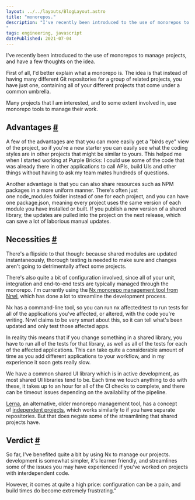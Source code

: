 ```yaml
---
layout: ../../layouts/BlogLayout.astro
title: "monorepos."
description: "I've recently been introduced to the use of monorepos to manage projects and have a few thoughts on the idea.
"
tags: engineering, javascript
datePublished: 2021-07-04
---
```

I've recently been introduced to the use of monorepos to manage projects, and have a few thoughts on the idea.

First of all, I'd better explain what a monorepo is. The idea is that instead of having many different Git repositories for a group of related projects, you have just one, containing all of your different projects that come under a common umbrella.

Many projects that I am interested, and to some extent involved in, use monorepo tools to manage their work.

## Advantages [#](https://deliciousreverie.co.uk/posts/monorepos/#advantages)

A few of the advantages are that you can more easily get a "birds eye" view of the project, so if you're a new starter you can easily see what the coding styles are in other projects that might be similar to yours. This helped me when I started working at Purple Bricks: I could use some of the code that was already there in other applications to call APIs, build UIs and other things without having to ask my team mates hundreds of questions.

Another advantage is that you can also share resources such as NPM packages in a more uniform manner. There's often just one node\_modules folder instead of one for each project, and you can have one package.json, meaning every project uses the same version of each module you have installed or built. If you publish a new version of a shared library, the updates are pulled into the project on the next release, which can save a lot of laborious manual updates.

## Necessities [#](https://deliciousreverie.co.uk/posts/monorepos/#necessities)

There's a flipside to that though: because shared modules are updated instantaneously, thorough testing is needed to make sure and changes aren't going to detrimentally affect some projects.

There's also quite a bit of configuration involved, since all of your unit, integration and end-to-end tests are typically managed through the monorepo. I'm currently using the [Nx monorepo management tool from Nrwl](https://nx.dev/), which has done a lot to streamline the development process.

Nx has a command-line tool, so you can run nx affected:test to run tests for all of the applications you've affected, or altered, with the code you're writing. Nrwl claims to be very smart about this, so it can tell what's been updated and only test those affected apps.

In reality this means that if you change something in a shared library, you have to run all of the tests for that library, as well as all of the tests for each of the affected applications. This can take quite a considerable amount of time as you add different applications to your workflow, and in my experience it soon gets really slow.

We have a common shared UI library which is in active development, as most shared UI libraries tend to be. Each time we touch anything to do with these, it takes up to an hour for all of the CI checks to complete, and there can be timeout issues depending on the availability of the pipeline.

[Lerna](https://lerna.js.org/), an alternative, older monorepo management tool, has a concept of [independent projects](https://github.com/lerna/lerna#independent-mode), which works similarly to if you have separate repositories. But that does negate some of the streamlining that shared projects have.

## Verdict [#](https://deliciousreverie.co.uk/posts/monorepos/#verdict)

So far, I've benefited quite a bit by using Nx to manage our projects. development is somewhat simpler, it's learner friendly, and streamlines some of the issues you may have experienced if you've worked on projects with interdependent code.

However, it comes at quite a high price: configuration can be a pain, and build times do become extremely frustrating."